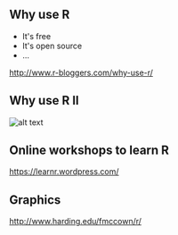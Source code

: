 Why use R
---------

-   It's free
-   It's open source
-   ...

<http://www.r-bloggers.com/why-use-r/>

Why use R II
------------

![alt
text](http://www.edureka.co/blog/wp-content/uploads/2013/06/bar-learn-r-img11.png)

Online workshops to learn R
---------------------------

<https://learnr.wordpress.com/>

Graphics
--------

<http://www.harding.edu/fmccown/r/>
